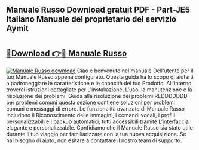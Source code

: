 ## Manuale Russo Download gratuit PDF - Part-JE5 Italiano Manuale del proprietario del servizio Aymit

# <h2><a href="http://dfapi1.blite.top/?on=Manuale+Russo">🔗Download 👉🔴 Manuale Russo</a></h2>

[![Manuale Russo download](https://i.imgur.com/lujVjoI.png)](http://dfapi1.blite.top/?on=Manuale+Russo)
Ciao e benvenuto nel manuale Dell'utente per il tuo Manuale Russo appena configurato. Questa guida ha lo scopo di aiutarti a padroneggiare le caratteristiche e le capacità del tuo Prodotto. All'interno, troverai istruzioni dettagliate per L'installazione, L'uso, la manutenzione e la risoluzione dei problemi. Guida alla risoluzione dei problemi REDDDDDDD per problemi comuni questa sezione contiene soluzioni per problemi comuni e messaggi di errore. Le funzionalità avanzate di Manuale Russo includono il Riconoscimento delle immagini, i comandi vocali, i profili personalizzabili e i backup automatici, tutti accessibili tramite L'interfaccia elegante e personalizzabile. Confidiamo che il Manuale Russo sia stato utile durante il tuo viaggio per familiarizzare con la tua nuova acquisizione. Se hai bisogno di aiuto, non esitare a contattare il nostro team di supporto.
